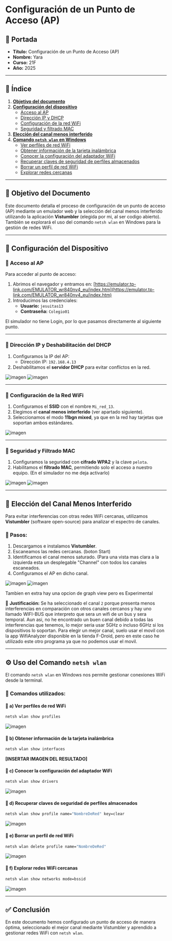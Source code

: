 # Configuración de un Punto de Acceso (AP)

## 📌 Portada
- **Título:** Configuración de un Punto de Acceso (AP)
- **Nombre:** Yara
- **Curso:** 21F
- **Año:** 2025

---

## 📖 Índice  
1. [**Objetivo del documento**](#-objetivo-del-documento)  
2. [**Configuración del dispositivo**](#-configuración-del-dispositivo)  
   - [Acceso al AP](#-acceso-al-ap)  
   - [Dirección IP y DHCP](#-dirección-ip-y-dhcp)
   - [Configuración de la red WiFi](#-configuración-de-la-red-wifi)  
   - [Seguridad y filtrado MAC](#-seguridad-y-filtrado-mac)  
3. [**Elección del canal menos interferido**](#-elección-del-canal-menos-interferido)  
4. [**Comando `netsh wlan` en Windows**](#%EF%B8%8F-uso-del-comando-netsh-wlan)  
   - [Ver perfiles de red WiFi](#-a-ver-perfiles-de-red-wifi)  
   - [Obtener información de la tarjeta inalámbrica](#-b-obtener-información-de-la-tarjeta-inalámbrica)  
   - [Conocer la configuración del adaptador WiFi](#-c-conocer-la-configuración-del-adaptador-wifi)  
   - [Recuperar claves de seguridad de perfiles almacenados](#-d-recuperar-claves-de-seguridad-de-perfiles-almacenados)  
   - [Borrar un perfil de red WiFi](#-e-borrar-un-perfil-de-red-wifi)  
   - [Explorar redes cercanas](#-f-explorar-redes-wifi-cercanas)  

---

## 🎯 Objetivo del Documento
Este documento detalla el proceso de configuración de un punto de acceso (AP) mediante un emulador web y la selección del canal menos interferido utilizando la aplicación **Vistumbler** (elegida por mi, al ser codigo abierto). También se explorará el uso del comando `netsh wlan` en Windows para la gestión de redes WiFi.

---

## 🔧 Configuración del Dispositivo

### 🔹 Acceso al AP
Para acceder al punto de acceso:
1. Abrimos el navegador y entramos en:
   [https://emulator.tp-link.com/EMULATOR_wr840nv4_eu/index.htm](https://emulator.tp-link.com/EMULATOR_wr840nv4_eu/index.htm)
2. Introducimos las credenciales:
   - **Usuario:** `jesuitas13`
   - **Contraseña:** `Colegio01`

El simulador no tiene Login, por lo que pasamos directamente al siguiente punto.

---

### 🔹 Dirección IP y Deshabilitación del DHCP
1. Configuramos la IP del AP:
   - Dirección IP: `192.168.4.13`
2. Deshabilitamos el **servidor DHCP** para evitar conflictos en la red.

![imagen](https://github.com/user-attachments/assets/2918ccc6-dda4-4925-b093-2a4a1f02a17b)
![imagen](https://github.com/user-attachments/assets/4c4c1ee3-2f2b-437d-8350-4df26a3043e7)


---

### 🔹 Configuración de la Red WiFi
1. Configuramos el **SSID** con el nombre `Mi_red_13`.
2. Elegimos el **canal menos interferido** (ver apartado siguiente).
3. Seleccionamos el modo **11bgn mixed**, ya que en la red hay tarjetas que soportan ambos estándares.

![imagen](https://github.com/user-attachments/assets/5a3f9221-2c1b-43c6-bab9-3827602760f8)

---

### 🔹 Seguridad y Filtrado MAC
1. Configuramos la seguridad con **cifrado WPA2** y la clave `pelota`.
2. Habilitamos el **filtrado MAC**, permitiendo solo el acceso a nuestro equipo. (En el simulador no me deja activarlo)

![imagen](https://github.com/user-attachments/assets/5c43f2be-93f6-4d09-a4c9-18dbbb001d19)
![imagen](https://github.com/user-attachments/assets/79167503-2edb-45fa-8532-6d8f2c48082d)

---

## 📡 Elección del Canal Menos Interferido
Para evitar interferencias con otras redes WiFi cercanas, utilizamos **Vistumbler** (software open-source) para analizar el espectro de canales.

### 📌 Pasos:
1. Descargamos e instalamos **Vistumbler**.
2. Escaneamos las redes cercanas. (boton Start)
3. Identificamos el canal menos saturado. (Para una vista mas clara a la izquierda esta un desplegable "Channel" con todos los canales escaneados.
4. Configuramos el AP en dicho canal.

![imagen](https://github.com/user-attachments/assets/186eab53-0365-4855-8120-10a8c51ae8d6)
![imagen](https://github.com/user-attachments/assets/2495ec9a-d531-4f39-b651-7681a039623c)

Tambien en extra hay una opcion de graph view pero es Experimental

📌 **Justificación:** Se ha seleccionado el canal `2` porque presenta menos interferencias en comparación con otros canales cercanos y hay uno llamado WIFI-BUS que interpreto que sera un wifi de un bus y sera temporal. Aun asi, no he encontrado un buen canal debido a todas las interferencias que tenemos, lo mejor seria usar 5GHz o incluso 6GHz si los dispositivos lo soportan.
Para elegir un mejor canal, suelo usar el movil con la app WifiAnalyzer disponible en la tienda F-Droid, pero en este caso he utilizado este otro programa ya que no podemos usar el movil.

---

## ⚙️ Uso del Comando `netsh wlan`
El comando `netsh wlan` en Windows nos permite gestionar conexiones WiFi desde la terminal.

### 📌 Comandos utilizados:

#### 🔹 a) Ver perfiles de red WiFi
```cmd
netsh wlan show profiles
```
![imagen](https://github.com/user-attachments/assets/f0fcf874-999f-493b-8fa3-562a0772ef49)

#### 🔹 b) Obtener información de la tarjeta inalámbrica
```cmd
netsh wlan show interfaces
```
**[INSERTAR IMAGEN DEL RESULTADO]**

#### 🔹 c) Conocer la configuración del adaptador WiFi
```cmd
netsh wlan show drivers
```
![imagen](https://github.com/user-attachments/assets/86adc278-3c89-4657-82d8-48e7573bb1e5)

#### 🔹 d) Recuperar claves de seguridad de perfiles almacenados
```cmd
netsh wlan show profile name="NombreDeRed" key=clear
```
![imagen](https://github.com/user-attachments/assets/77921a0e-5166-4bef-a35a-70bf7449c799)

#### 🔹 e) Borrar un perfil de red WiFi
```cmd
netsh wlan delete profile name="NombreDeRed"
```
![imagen](https://github.com/user-attachments/assets/3d32e01b-096d-4d9a-bcfb-62c8cf0eb160)

#### 🔹 f) Explorar redes WiFi cercanas
```cmd
netsh wlan show networks mode=bssid
```
![imagen](https://github.com/user-attachments/assets/6d8e3f54-abff-40ec-8e51-5a8b7dd73013)

---

## ✅ Conclusión
En este documento hemos configurado un punto de acceso de manera óptima, seleccionado el mejor canal mediante Vistumbler y aprendido a gestionar redes WiFi con `netsh wlan`.
